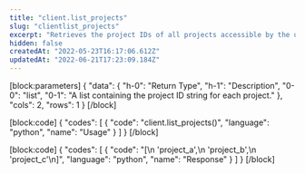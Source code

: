 ```yaml
---
title: "client.list_projects"
slug: "clientlist_projects"
excerpt: "Retrieves the project IDs of all projects accessible by the user."
hidden: false
createdAt: "2022-05-23T16:17:06.612Z"
updatedAt: "2022-06-21T17:23:09.184Z"
---
```

[block:parameters]
{
  "data": {
    "h-0": "Return Type",
    "h-1": "Description",
    "0-0": "list",
    "0-1": "A list containing the project ID string for each project."
  },
  "cols": 2,
  "rows": 1
}
[/block]

[block:code]
{
  "codes": [
    {
      "code": "client.list_projects()",
      "language": "python",
      "name": "Usage"
    }
  ]
}
[/block]

[block:code]
{
  "codes": [
    {
      "code": "[\n  'project_a',\n  'project_b',\n  'project_c'\n]",
      "language": "python",
      "name": "Response"
    }
  ]
}
[/block]